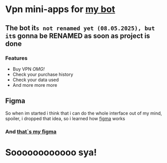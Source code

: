 # Vpn mini-apps for [my bot](https://t.me/CokiVPN_Bot)

## The bot it`s not renamed yet (08.05.2025), but it`s gonna be __RENAMED__ as soon as project is done

### Features
- Buy VPN *OMG!*
- Check your purchase history
- Check your data used
- And more more more

## Figma

So when im started i think that i can do the whole interface out of my mind, spoiler, i dropped that idea, so i learned how [figma](figma.com) works
### And [that`s my figma](https://www.figma.com/design/LRZzHhSnOH1rpdaOSTLpck/Untitled)

# Soooooooooooo sya!


